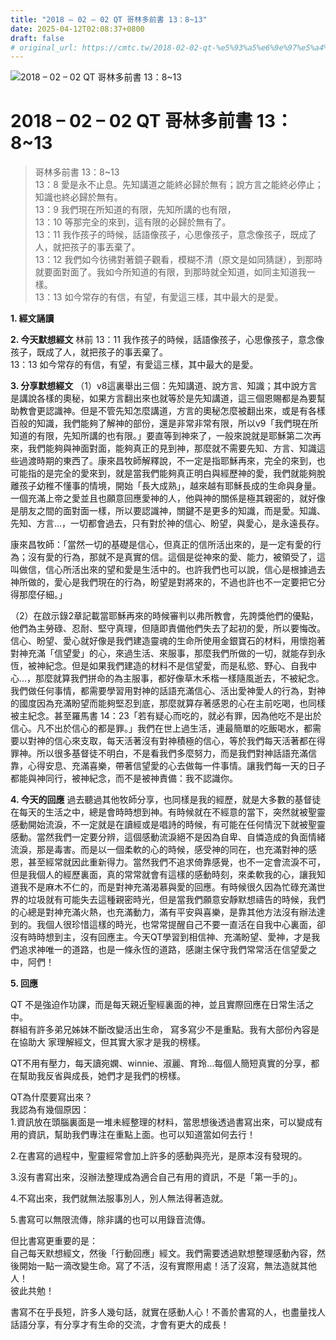 ```yaml
---
title: "2018 – 02 – 02 QT 哥林多前書 13：8~13"
date: 2025-04-12T02:08:37+0800
draft: false
# original_url: https://cmtc.tw/2018-02-02-qt-%e5%93%a5%e6%9e%97%e5%a4%9a%e5%89%8d%e6%9b%b8-13%ef%bc%9a813
---
```


![2018 – 02 – 02 QT 哥林多前書 13：8\~13](/images/qt.jpg   "2018 – 02 – 02 QT 哥林多前書 13：8\~13")

# 2018 – 02 – 02 QT 哥林多前書 13：8\~13

> 哥林多前書 13：8\~13  
> 13：8 愛是永不止息。先知講道之能終必歸於無有；說方言之能終必停止；知識也終必歸於無有。  
> 13：9 我們現在所知道的有限，先知所講的也有限，  
> 13：10 等那完全的來到，這有限的必歸於無有了。  
> 13：11 我作孩子的時候，話語像孩子，心思像孩子，意念像孩子，既成了人，就把孩子的事丟棄了。  
> 13：12 我們如今彷彿對著鏡子觀看，模糊不清（原文是如同猜謎），到那時就要面對面了。我如今所知道的有限，到那時就全知道，如同主知道我一樣。  
> 13：13 如今常存的有信，有望，有愛這三樣，其中最大的是愛。

**1. 經文誦讀**

**2.  今天默想經文**
林前 13：11 我作孩子的時候，話語像孩子，心思像孩子，意念像孩子，既成了人，就把孩子的事丟棄了。  
13：13 如今常存的有信，有望，有愛這三樣，其中最大的是愛。

**3. 分享默想經文**
（1）v8這裏舉出三個：先知講道、說方言、知識；其中說方言是講說各樣的奧秘，如果方言翻出來也就等於是先知講道，這三個恩賜都是為要幫助教會更認識神。但是不管先知怎麼講道，方言的奧秘怎麼被翻出來，或是有各樣百般的知識，我們能夠了解神的部份，還是非常非常有限，所以v9「我們現在所知道的有限，先知所講的也有限。」要直等到神來了，一般來說就是耶穌第二次再來，我們能夠與神面對面，能夠真正的見到神，那麼就不需要先知、方言、知識這些過渡時期的東西了。康來昌牧師解釋說，不一定是指耶穌再來，完全的來到，也可能指的是完全的愛來到，就是當我們能夠真正明白與經歷神的愛，我們就能夠脫離孩子幼稚不懂事的情境，開始「長大成熟」，越來越有耶穌長成的生命與身量。一個充滿上帝之愛並且也願意回應愛神的人，他與神的關係是極其親密的，就好像是朋友之間的面對面一樣，所以要認識神，關鍵不是更多的知識，而是愛。知識、先知、方言…，一切都會過去，只有對於神的信心、盼望，與愛心，是永遠長存。

康來昌牧師：「當然一切的基礎是信心，但真正的信所活出來的，是一定有愛的行為；沒有愛的行為，那就不是真實的信。這個是從神來的愛、能力，被領受了，這叫做信，信心所活出來的望和愛是生活中的。也許我們也可以說，信心是根據過去神所做的，愛心是我們現在的行為，盼望是對將來的，不過也許也不一定要把它分得那麼仔細。」

（2）在啟示錄2章記載當耶穌再來的時候審判以弗所教會，先誇獎他們的優點，他們為主勞碌、忍耐、堅守真理，但隨即責備他們失去了起初的愛，所以要悔改。信心、盼望、愛心就好像是我們建造靈魂的生命所使用金銀寶石的材料，用懷抱著對神充滿「信望愛」的心，來過生活、來服事，那麼我們所做的一切，就能存到永恆，被神紀念。但是如果我們建造的材料不是信望愛，而是私慾、野心、自我中心…，那麼就算我們拼命的為主服事，都好像草木禾楷一樣隨風逝去，不被紀念。我們做任何事情，都需要學習用對神的話語充滿信心、活出愛神愛人的行為，對神的國度因為充滿盼望而能夠堅忍到底，那麼就算存著感恩的心在主前吃喝，也同樣被主紀念。甚至羅馬書 14：23「若有疑心而吃的，就必有罪，因為他吃不是出於信心。凡不出於信心的都是罪。」我們在世上過生活，連最簡單的吃飯喝水，都需要以對神的信心來支取，每天活著沒有對神積極的信心，等於我們每天活著都在得罪神。所以很多基督徒不明白，不是看我們多麼努力，而是我們對神話語充滿信靠，心得安息、充滿喜樂，帶著信望愛的心去做每一件事情。讓我們每一天的日子都能與神同行，被神紀念，而不是被神責備：我不認識你。

**4. 今天的回應**
過去聽過其他牧師分享，也同樣是我的經歷，就是大多數的基督徒在每天的生活之中，總是會時時想到神。有時候就在不經意的當下，突然就被聖靈感動開始流淚，不一定就是在讀經或是唱詩的時候，有可能在任何情況下就被聖靈感動。當然我們一定要分辨，這個感動流淚絕不是因為自卑、自憐造成的負面情緒流淚，那是毒害。而是以一個柔軟的心的時候，感受神的同在，也充滿對神的感恩，甚至經常就因此重新得力。當然我們不追求倚靠感覺，也不一定會流淚不可，但是我個人的經歷裏面，真的常常就會有這樣的感動時刻，來柔軟我的心，讓我知道我不是麻木不仁的，而是對神充滿渴慕與愛的回應。有時候很久因為忙碌充滿世界的垃圾就有可能失去這種親密時光，但是當我們願意安靜默想禱告的時候，我們的心總是對神充滿火熱，也充滿動力，滿有平安與喜樂，是靠其他方法沒有辦法達到的。我個人很珍惜這樣的時光，也常常提醒自己不要一直活在自我中心裏面，卻沒有時時想到主，沒有回應主。今天QT學習到相信神、充滿盼望、愛神，才是我們追求神唯一的道路，也是一條永恆的道路，感謝主保守我們常常活在信望愛之中，阿們！

**5. 回應**
  
QT 不是強迫作功課，而是每天親近聖經裏面的神，並且實際回應在日常生活之中。  
群組有許多弟兄姊妹不斷改變活出生命， 寫多寫少不是重點。我有大部份內容是在協助大 家理解經文，但其實大家才是我的榜樣。

QT不用有壓力，每天讀宛嫻、winnie、淑麗、育玲…每個人簡短真實的分享，都在幫助我反省與成長，她們才是我們的榜樣。

QT為什麼要寫出來？  
我認為有幾個原因：  
1.資訊放在頭腦裏面是一堆未經整理的材料，當思想後透過書寫出來，可以變成有用的資訊，幫助我們專注在重點上面。也可以知道當如何去行！

2.在書寫的過程中，聖靈經常會加上許多的感動與亮光，是原本沒有發現的。

3.沒有書寫出來，沒辦法整理成為適合自己有用的資訊，不是「第一手的」。

4.不寫出來，我們就無法服事別人，別人無法得著造就。

5.書寫可以無限流傳，除非講的也可以用錄音流傳。

但比書寫更重要的是：  
自己每天默想經文，然後「行動回應」經文。我們需要透過默想整理感動內容，然後開始一點一滴改變生命。寫了不活，沒有實際用處！活了沒寫，無法造就其他人！  
彼此共勉！

書寫不在乎長短，許多人幾句話，就實在感動人心！不善於書寫的人，也盡量找人話語分享，有分享才有生命的交流，才會有更大的成長！
